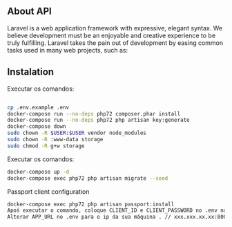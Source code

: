 

## About API

Laravel is a web application framework with expressive, elegant syntax. We believe development must be an enjoyable and creative experience to be truly fulfilling. Laravel takes the pain out of development by easing common tasks used in many web projects, such as:


## Instalation

Executar os comandos:

```bash

cp .env.example .env
docker-compose run --no-deps php72 composer.phar install
docker-compose run --no-deps php72 php artisan key:generate
docker-compose down
sudo chown -R $USER:$USER vendor node_modules
sudo chown -R :www-data storage
sudo chmod -R g+w storage
```


Executar os comandos:

```bash
docker-compose up -d
docker-compose exec php72 php artisan migrate --seed

```

Passport client configuration

```bash
docker-compose exec php72 php artisan passport:install
Apoś executar o comando, coloque CLIENT_ID e CLIENT_PASSWORD no .env nas variavéis do Passport
Alterar APP_URL no .env para o ip da sua máquina . // xxx.xxx.xx.xx:8001

```